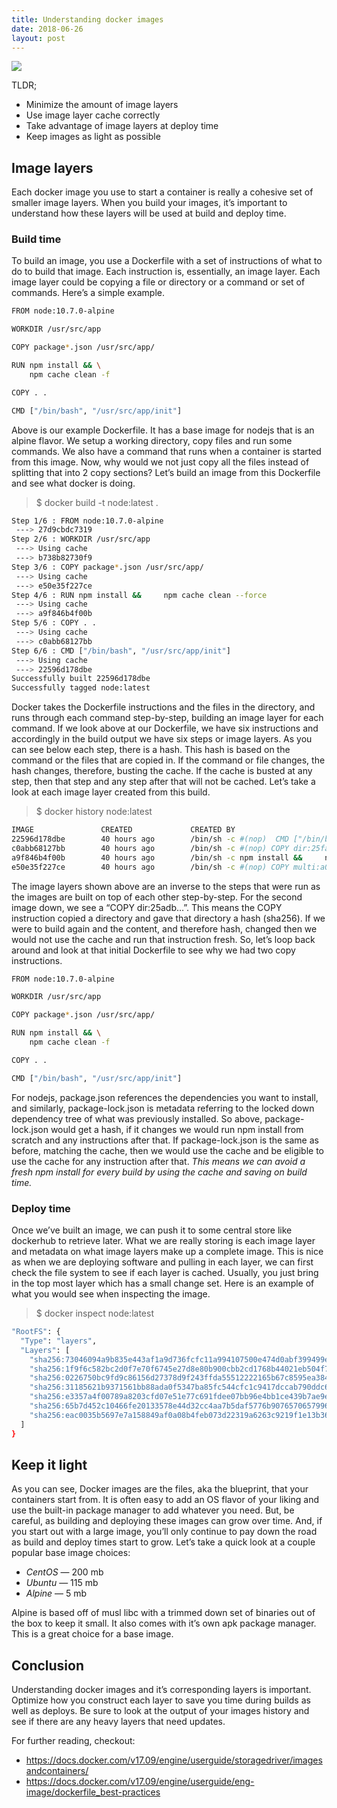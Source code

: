 ```yaml
---
title: Understanding docker images
date: 2018-06-26
layout: post
---
```


![](https://miro.medium.com/max/1400/0*Ld_q9vnfpV5ZVRFe)

TLDR;
- Minimize the amount of image layers
- Use image layer cache correctly
- Take advantage of image layers at deploy time
- Keep images as light as possible

## Image layers

Each docker image you use to start a container is really a cohesive set of smaller image layers. When you build your images, it’s important to understand how these layers will be used at build and deploy time.

### Build time

To build an image, you use a Dockerfile with a set of instructions of what to do to build that image. Each instruction is, essentially, an image layer. Each image layer could be copying a file or directory or a command or set of commands. Here’s a simple example.

```sh
FROM node:10.7.0-alpine

WORKDIR /usr/src/app

COPY package*.json /usr/src/app/

RUN npm install && \
    npm cache clean -f

COPY . .

CMD ["/bin/bash", "/usr/src/app/init"]
```

Above is our example Dockerfile. It has a base image for nodejs that is an alpine flavor. We setup a working directory, copy files and run some commands. We also have a command that runs when a container is started from this image. Now, why would we not just copy all the files instead of splitting that into 2 copy sections? Let’s build an image from this Dockerfile and see what docker is doing.

> $ docker build -t node:latest .

```sh
Step 1/6 : FROM node:10.7.0-alpine
 ---> 27d9cbdc7319
Step 2/6 : WORKDIR /usr/src/app
 ---> Using cache
 ---> b738b82730f9
Step 3/6 : COPY package*.json /usr/src/app/
 ---> Using cache
 ---> e50e35f227ce
Step 4/6 : RUN npm install &&     npm cache clean --force
 ---> Using cache
 ---> a9f846b4f00b
Step 5/6 : COPY . .
 ---> Using cache
 ---> c0abb68127bb
Step 6/6 : CMD ["/bin/bash", "/usr/src/app/init"]
 ---> Using cache
 ---> 22596d178dbe
Successfully built 22596d178dbe
Successfully tagged node:latest
```

Docker takes the Dockerfile instructions and the files in the directory, and runs through each command step-by-step, building an image layer for each command. If we look above at our Dockerfile, we have six instructions and accordingly in the build output we have six steps or image layers. As you can see below each step, there is a hash. This hash is based on the command or the files that are copied in. If the command or file changes, the hash changes, therefore, busting the cache. If the cache is busted at any step, then that step and any step after that will not be cached. Let’s take a look at each image layer created from this build.

> $ docker history node:latest

```sh
IMAGE               CREATED             CREATED BY                                      SIZE
22596d178dbe        40 hours ago        /bin/sh -c #(nop)  CMD ["/bin/bash" "/usr/sr…   0B
c0abb68127bb        40 hours ago        /bin/sh -c #(nop) COPY dir:25fadb737f3963795…   223MB
a9f846b4f00b        40 hours ago        /bin/sh -c npm install &&     npm cache clea…   1.66MB
e50e35f227ce        40 hours ago        /bin/sh -c #(nop) COPY multi:a01b4a429dfd4d6…   64.3kB
```

The image layers shown above are an inverse to the steps that were run as the images are built on top of each other step-by-step. For the second image down, we see a “COPY dir:25adb…”. This means the COPY instruction copied a directory and gave that directory a hash (sha256). If we were to build again and the content, and therefore hash, changed then we would not use the cache and run that instruction fresh. So, let’s loop back around and look at that initial Dockerfile to see why we had two copy instructions.

```sh
FROM node:10.7.0-alpine

WORKDIR /usr/src/app

COPY package*.json /usr/src/app/

RUN npm install && \
    npm cache clean -f

COPY . .

CMD ["/bin/bash", "/usr/src/app/init"]
```

For nodejs, package.json references the dependencies you want to install, and similarly, package-lock.json is metadata referring to the locked down dependency tree of what was previously installed. So above, package-lock.json would get a hash, if it changes we would run npm install from scratch and any instructions after that. If package-lock.json is the same as before, matching the cache, then we would use the cache and be eligible to use the cache for any instruction after that. *This means we can avoid a fresh npm install for every build by using the cache and saving on build time.*

### Deploy time

Once we’ve built an image, we can push it to some central store like dockerhub to retrieve later. What we are really storing is each image layer and metadata on what image layers make up a complete image. This is nice as when we are deploying software and pulling in each layer, we can first check the file system to see if each layer is cached. Usually, you just bring in the top most layer which has a small change set. Here is an example of what you would see when inspecting the image.

> $ docker inspect node:latest

```sh
"RootFS": {
  "Type": "layers",
  "Layers": [
    "sha256:73046094a9b835e443af1a9d736fcfc11a994107500e474d0abf399499ed280c",
    "sha256:1f9f6c582bc2d0f7e70f6745e27d8e80b900cbb2cd1768b44021eb504f72d7de",
    "sha256:0226750bc9fd9c86156d27378d9f243ffda55512222165b67c8595ea38490e13",
    "sha256:31185621b9371561bb88ada0f5347ba85fc544cfc1c9417dccab790ddc64772b",
    "sha256:e3357a4f00789a8203cfd07e51e77c691fdee07bb96e4bb1ce439b7ae9e77268",
    "sha256:65b7d452c10466fe20133578e44d32cc4aa7b5daf5776b90765706579968e131",
    "sha256:eac0035b5697e7a158849af0a08b4feb073d22319a6263c9219f1e13b36a8e45"
  ]
}
```

## Keep it light

As you can see, Docker images are the files, aka the blueprint, that your containers start from. It is often easy to add an OS flavor of your liking and use the built-in package manager to add whatever you need. But, be careful, as building and deploying these images can grow over time. And, if you start out with a large image, you’ll only continue to pay down the road as build and deploy times start to grow. Let’s take a quick look at a couple popular base image choices:

- *CentOS* — 200 mb
- *Ubuntu* — 115 mb
- *Alpine* — 5 mb

Alpine is based off of musl libc with a trimmed down set of binaries out of the box to keep it small. It also comes with it’s own apk package manager. This is a great choice for a base image.

## Conclusion

Understanding docker images and it’s corresponding layers is important. Optimize how you construct each layer to save you time during builds as well as deploys. Be sure to look at the output of your images history and see if there are any heavy layers that need updates.

For further reading, checkout:
- https://docs.docker.com/v17.09/engine/userguide/storagedriver/imagesandcontainers/
- https://docs.docker.com/v17.09/engine/userguide/eng-image/dockerfile_best-practices
